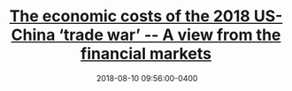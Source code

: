 ---
layout: post
title: <a href='https://cepr.org/voxeu/columns/economic-costs-2018-us-china-trade-war-view-financial-markets' target="_blank">The economic costs of the 2018 US-China ‘trade war’ -- A view from the financial markets</a>
date:  2018-08-10 09:56:00-0400
description: Tariffs intended to reduce competition from foreign firms can backfire by also raising the costs of imported inputs for domestic firms. This column examines the market responses to the Trump administration’s initial and subsequent announcements of tariffs on imports from China. US firms that are more dependent on exports to and imports from China experienced lower stock and bond returns but higher default risks around the date of the announcement. Firms’ indirect exposure to US-China trade through domestic input-output linkages affects their responses to the announcements.  
tags: China Trade
# categories: sample-posts
---